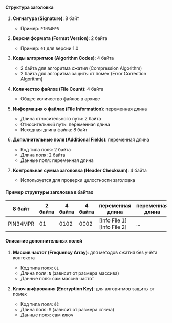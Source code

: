 #### Структура заголовка

1. **Сигнатура (Signature)**: 8 байт
    - Пример: `PIN34MPR`

2. **Версия формата (Format Version)**: 2 байта
    - Пример: `01` для версии 1.0

3. **Коды алгоритмов (Algorithm Codes)**: 4 байта
    - 2 байта для алгоритма сжатия (Compression Algorithm)
    - 2 байта для алгоритма защиты от помех (Error Correction Algorithm)

4. **Количество файлов (File Count)**: 4 байта
    - Общее количество файлов в архиве

5. **Информация о файлах (File Information)**: переменная длина
    - Длина относительного пути: 2 байта
    - Относительный путь: переменная длина
    - Исходная длина файла: 8 байт

6. **Дополнительные поля (Additional Fields)**: переменная длина
    - Код типа поля: 2 байта
    - Длина поля: 2 байта
    - Данные поля: переменная длина

7. **Контрольная сумма заголовка (Header Checksum)**: 4 байта
    - Используется для проверки целостности заголовка

#### Пример структуры заголовка в байтах

| 8 байт   | 2 байта | 4 байта | 4 байта | переменная длина            | переменная длина | 4 байта |
|----------|---------|---------|---------|-----------------------------|------------------|---------|
| PIN34MPR | 01      | 0102    | 0002    | [Info File 1] [Info File 2] | ...              | ABCD    |

#### Описание дополнительных полей

1. **Массив частот (Frequency Array)**: для методов сжатия без учёта контекста
    - Код типа поля: `01`
    - Длина поля: `N` (зависит от размера массива)
    - Данные поля: сам массив частот

2. **Ключ шифрования (Encryption Key)**: для алгоритмов защиты от помех
    - Код типа поля: `02`
    - Длина поля: `M` (зависит от размера ключа)
    - Данные поля: сам ключ